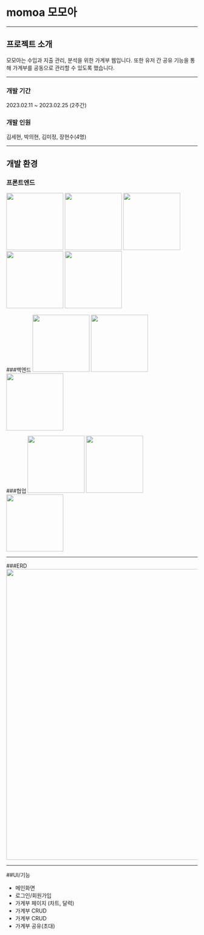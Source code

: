 # momoa 모모아
<hr />

## 프로젝트 소개
모모아는 수입과 지출 관리, 분석을 위한 가계부 웹입니다. 또한 유저 간 공유 기능을 통해 가계부를 공동으로 관리할 수 있도록 했습니다.
<hr />

### 개발 기간
2023.02.11 ~ 2023.02.25 (2주간)

### 개발 인원
김세현, 박의현, 김미정, 장현수(4명)
<hr />

## 개발 환경
### 프론트엔드 
<img src="https://user-images.githubusercontent.com/116782318/221221091-dd10b2a0-81ce-4c90-a3a9-4aa62fbc3a19.jpeg" width=150px>
<img src="https://user-images.githubusercontent.com/116782318/221221118-55a57d31-ff47-4b91-97f1-f187d51721af.png" width=150px>
<img src="https://user-images.githubusercontent.com/116782318/221221136-09ea13be-dcd3-4ef4-a088-e6eabc5f9980.png" width=150px>
<img src="https://user-images.githubusercontent.com/116782318/221221148-e59f8748-af6e-4a59-a2a1-54776c6aad73.png" width=150px>
<img src="https://user-images.githubusercontent.com/116782318/221221789-ba381b5d-fcf8-4e41-b096-6563be23a6d7.svg" width=150px>

###백엔드
<img src="https://user-images.githubusercontent.com/116782318/221222020-f5513183-cda9-41d2-9f69-97e3168b1a24.png" width=150px>
<img src="https://user-images.githubusercontent.com/116782318/221222036-701f3c26-f703-4337-b8b1-c2d111d2c10d.png" width=150px>
<img src="https://user-images.githubusercontent.com/116782318/221222046-2ca88dfb-5e6b-4903-9d00-031843947fa9.png" width=150px>

###협업
<img src="https://user-images.githubusercontent.com/116782318/221222841-bfa66574-c548-43f5-8434-65e26fb35894.png" width=150px>
<img src="https://user-images.githubusercontent.com/116782318/221222859-8a3ba5ea-ed13-482a-90b9-be838100223b.png" width=150px>
<img src="https://user-images.githubusercontent.com/116782318/221222900-3d08c10e-3732-4a76-a77c-819e0624d129.png" width=150px>
<hr />

###ERD
<img width="764" src="https://user-images.githubusercontent.com/116782318/221226448-e03cc19f-1242-492b-8663-7688ef9b2b6d.png">
<hr />

##UI/기능
- 메인화면
- 로그인/회원가입
- 가계부 페이지 (차트, 달력)
- 가계부 CRUD
- 가계부 CRUD
- 가계부 공유(초대)
